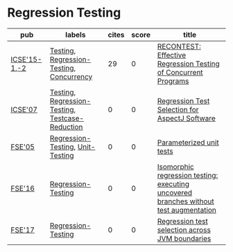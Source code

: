 # Regression Testing

|pub|labels|cites|score|title|
|---|------|-----|-----|-----|
|[ICSE'15-1](https://dblp.org/db/conf/icse/icse2015-1.html),[-2](ICSE'15)|[Testing](Testing.md), [Regression-Testing](Regression-Testing.md), [Concurrency](Concurrency.md)|29|0|[RECONTEST: Effective Regression Testing of Concurrent Programs](https://scholar.google.com/scholar?q=RECONTEST%3A+Effective+Regression+Testing+of+Concurrent+Programs)|
|[ICSE'07](https://dblp.org/db/conf/icse/icse2007.html)|[Testing](Testing.md), [Regression-Testing](Regression-Testing.md), [Testcase-Reduction](Testcase-Reduction.md)|0|0|[Regression Test Selection for AspectJ Software](https://scholar.google.com/scholar?q=Regression+Test+Selection+for+AspectJ+Software)|
|[FSE'05](https://dblp.org/db/conf/sigsoft/fse2005.html)|[Regression-Testing](Regression-Testing.md), [Unit-Testing](Unit-Testing.md)|0|0|[Parameterized unit tests](https://scholar.google.com/scholar?q=Parameterized+unit+tests)|
|[FSE'16](https://dblp.org/db/conf/sigsoft/fse2016.html)|[Regression-Testing](Regression-Testing.md)|0|0|[Isomorphic regression testing: executing uncovered branches without test augmentation](https://scholar.google.com/scholar?q=Isomorphic+regression+testing%3A+executing+uncovered+branches+without+test+augmentation)|
|[FSE'17](https://dblp.org/db/conf/sigsoft/fse2017.html)|[Regression-Testing](Regression-Testing.md)|0|0|[Regression test selection across JVM boundaries](https://scholar.google.com/scholar?q=Regression+test+selection+across+JVM+boundaries)|
